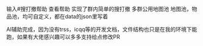 输入#搜打撤帮助 查看帮助
实现了群内简单的搜打撤
多群公用地图池
地图池，物品池，均可自定义，都在data的json里写着

AI辅助完成，因为没有trss，icqq等的开发文档，文件结构也只是在我的环境下能跑，如果有大佬感兴趣可以多多支持给点修改PR
